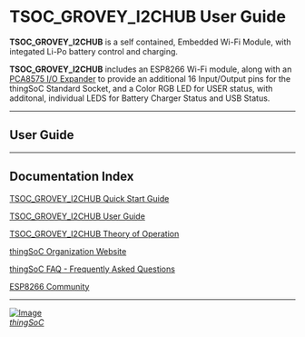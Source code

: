 # TSOC_GROVEY_I2CHUB User Guide

**TSOC_GROVEY_I2CHUB** is a self contained, Embedded Wi-Fi Module, with integated Li-Po battery control and charging.

**TSOC_GROVEY_I2CHUB** includes an ESP8266 Wi-Fi module, 
along with an [PCA8575 I/O Expander](http://www.nxp.com/documents/data_sheet/PCA8575.pdf) 
to provide an additional 16 Input/Output pins for the thingSoC Standard Socket,
and a Color RGB LED for USER status, with additonal, individual LEDS for Battery Charger Status and USB Status.

---------------------------------------

## User Guide <a name="userguide_index"/>


---------------------------------------

## Documentation Index <a name="documentation_index"/>

[TSOC_GROVEY_I2CHUB Quick Start Guide](https://github.com/PatternAgents/TSOC_GROVEY_I2CHUB/blob/master/TSOC_GROVEY_I2CHUB/docs/qsg.md)

[TSOC_GROVEY_I2CHUB User Guide](https://github.com/PatternAgents/TSOC_GROVEY_I2CHUB/blob/master/TSOC_GROVEY_I2CHUB/docs/ug.md)

[TSOC_GROVEY_I2CHUB Theory of Operation](https://github.com/PatternAgents/TSOC_GROVEY_I2CHUB/blob/master/TSOC_GROVEY_I2CHUB/docs/theory.md)

[thingSoC Organization Website](http://thingSoC.github.io)

[thingSoC FAQ - Frequently Asked Questions](http://thingsoc.github.io/support/faq.html)

[ESP8266 Community](https://github.com/esp8266/Arduino)

---------------------------------------

[![Image](http://thingsoc.github.io/img/projects/thingSoC/thingSoC_thumb.png?raw=true)  
*thingSoC*](http://thingsoc.github.io) 
